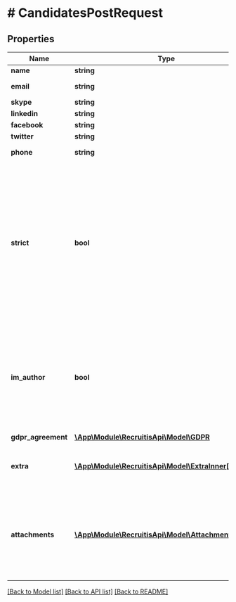 # # CandidatesPostRequest

## Properties

Name | Type | Description | Notes
------------ | ------------- | ------------- | -------------
**name** | **string** |  |
**email** | **string** | Uchazeči se dle emailu slučují. | [optional]
**skype** | **string** |  | [optional]
**linkedin** | **string** |  | [optional]
**facebook** | **string** |  | [optional]
**twitter** | **string** |  | [optional]
**phone** | **string** | Uchazeči se dle telefonu slučují. | [optional]
**strict** | **bool** | Pokud je uvedena hodnotou &#39;1&#39;, poté se při nezdaru nahrávání přílohy zastaví celý proces a vrátí se chyba.     V opačném případě se uchazeč nahraje s informací,     že ne všechno se nahrálo správně (viz [Meta - additional output](#meta-informace----additional_output)). | [optional] [default to false]
**im_author** | **bool** | Pokud je true, potom je daný personalista určen jako autor odpovědi, včetně poznámek. V opačném případě nebudou mít poznámky žádného autora a budou tzv. systémové. | [optional] [default to false]
**gdpr_agreement** | [**\App\Module\RecruitisApi\Model\GDPR**](GDPR.md) |  |
**extra** | [**\App\Module\RecruitisApi\Model\ExtraInner[]**](ExtraInner.md) | Pole objektů, které přiřadí k odpovědi poznámku nebo tag. | [optional]
**attachments** | [**\App\Module\RecruitisApi\Model\AttachmentsInner[]**](AttachmentsInner.md) | Velikost souboru nesmí přesáhnout 4MB.  #### Všechny typy příloh naleznete v sekci [\&quot;Dodatečný popis API volání - Typy příloh\&quot;](#typy-příloh-attachment-type) | [optional]

[[Back to Model list]](../../README.md#models) [[Back to API list]](../../README.md#endpoints) [[Back to README]](../../README.md)
